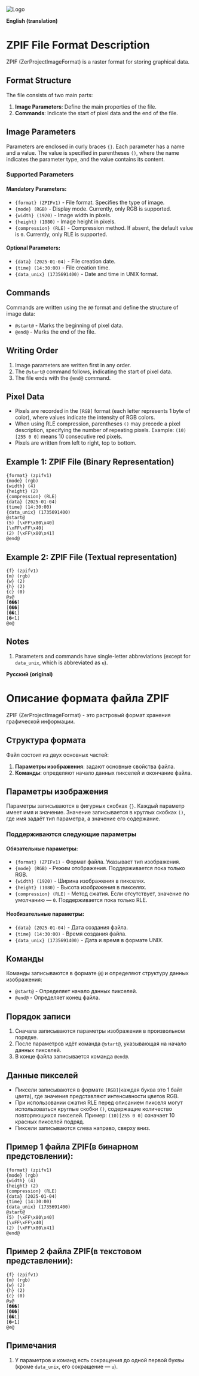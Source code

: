 ![Logo](images/ZPIF.png "Logo ZPIF")

**English (translation)**

# ZPIF File Format Description

ZPIF (ZerProjectImageFormat) is a raster format for storing graphical data.

## Format Structure

The file consists of two main parts:

1. **Image Parameters**: Define the main properties of the file.
2. **Commands**: Indicate the start of pixel data and the end of the file.

## Image Parameters

Parameters are enclosed in curly braces `{}`. Each parameter has a name and a value. The value is specified in parentheses `()`, where the name indicates the parameter type, and the value contains its content.

### Supported Parameters

#### Mandatory Parameters:

- `{format} (ZPIFv1)` - File format. Specifies the type of image.
- `{mode} (RGB)` - Display mode. Currently, only RGB is supported.
- `{width} (1920)` - Image width in pixels.
- `{height} (1080)` - Image height in pixels.
- `{compression} (RLE)` - Compression method. If absent, the default value is `0`. Currently, only RLE is supported.

#### Optional Parameters:

- `{data} (2025-01-04)` - File creation date.
- `{time} (14:30:00)` - File creation time.
- `{data_unix} (1735691400)` - Date and time in UNIX format.

## Commands

Commands are written using the `@@` format and define the structure of image data:

- `@start@` - Marks the beginning of pixel data.
- `@end@` - Marks the end of the file.

## Writing Order

1. Image parameters are written first in any order.
2. The `@start@` command follows, indicating the start of pixel data.
3. The file ends with the `@end@` command.

## Pixel Data

- Pixels are recorded in the `[RGB]` format (each letter represents 1 byte of color), where values indicate the intensity of RGB colors.
- When using RLE compression, parentheses `()` may precede a pixel description, specifying the number of repeating pixels. Example: `(10)[255 0 0]` means 10 consecutive red pixels.
- Pixels are written from left to right, top to bottom.

## Example 1: ZPIF File (Binary Representation)

```zpif
{format} (zpifv1)
{mode} (rgb)
{width} (4)
{height} (2)
{compression} (RLE)
{data} (2025-01-04)
{time} (14:30:00)
{data_unix} (1735691400)
@start@
(5) [\xFF\x80\x40]
[\xFF\xFF\x40]
(2) [\xFF\x80\x41]
@end@
```

## Example 2: ZPIF File (Textual representation)

```zpif
{f} (zpifv1)
{m} (rgb)
{w} (2)
{h} (2)
{c} (0)
@s@
[���]
[���]
[��1]
[�<1]
@e@
```

## Notes

1. Parameters and commands have single-letter abbreviations (except for `data_unix`, which is abbreviated as `u`).


**Русский (original)**

# Описание формата файла ZPIF

ZPIF (ZerProjectImageFormat) - это растровый формат хранения графической информации.

## Структура формата

Файл состоит из двух основных частей:

1. **Параметры изображения**: задают основные свойства файла.
2. **Команды**: определяют начало данных пикселей и окончание файла.

## Параметры изображения

Параметры записываются в фигурных скобках `{}`. Каждый параметр имеет имя и значение. Значение записывается в круглых скобках `()`, где имя задаёт тип параметра, а значение его содержание. 

### Поддерживаются следующие параметры

#### Обязательные параметры:

- `{format} (ZPIFv1)` - Формат файла. Указывает тип изображения.
- `{mode} (RGB)` - Режим отображения. Поддерживается пока только RGB.
- `{width} (1920)` - Ширина изображения в пикселях.
- `{height} (1080)` - Высота изображения в пикселях.
- `{compression} (RLE)` - Метод сжатия. Если отсутствует, значение по умолчанию — `0`. Поддерживается пока только RLE.

#### Необязательные параметры:

- `{data} (2025-01-04)` - Дата создания файла.
- `{time} (14:30:00)` - Время создания файла.
- `{data_unix} (1735691400)` - Дата и время в формате UNIX.

## Команды

Команды записываются в формате `@@` и определяют структуру данных изображения:

- `@start@` - Определяет начало данных пикселей.
- `@end@` - Определяет конец файла.

## Порядок записи

1. Сначала записываются параметры изображения в произвольном порядке.
2. После параметров идёт команда `@start@`, указывающая на начало данных пикселей.
3. В конце файла записывается команда `@end@`.

## Данные пикселей

- Пиксели записываются в формате `[RGB]`(каждая буква это 1 байт цвета), где значения представляют интенсивности цветов RGB.
- При использовании сжатия RLE перед описанием пикселя могут использоваться круглые скобки `()`, содержащие количество повторяющихся пикселей. Пример: `(10)[255 0 0]` означает 10 красных пикселей подряд.
- Пиксели записываются слева направо, сверху вниз.

## Пример 1 файла ZPIF(в бинарном предстовлении):

```zpif
{format} (zpifv1)
{mode} (rgb)
{width} (4)
{height} (2)
{compression} (RLE)
{data} (2025-01-04)
{time} (14:30:00)
{data_unix} (1735691400)
@start@
(5) [\xFF\x80\x40]
[\xFF\xFF\x40]
(2) [\xFF\x80\x41]
@end@
```

## Пример 2 файла ZPIF(в текстовом представлении):

```zpif
{f} (zpifv1)
{m} (rgb)
{w} (2)
{h} (2)
{c} (0)
@s@
[���]
[���]
[��1]
[�<1]
@e@
```

## Примечания

1. У параметров и команд есть сокращения до одной первой буквы (кроме `data_unix`, его сокращение — `u`).

